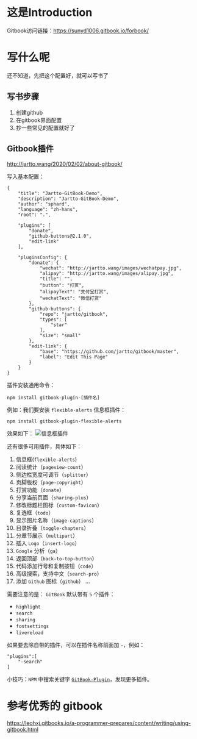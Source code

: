 # 这是Introduction



Gitbook访问链接：https://sunyd1006.gitbook.io/forbook/



# 写什么呢

还不知道，先把这个配置好，就可以写书了







## 写书步骤

1. 创建github
2. 在gitbook界面配置
3. 抄一些常见的配置就好了



## Gitbook插件



http://jartto.wang/2020/02/02/about-gitbook/



写入基本配置：

```
{
    "title": "Jartto-GitBook-Demo",
    "description": "Jartto-GitBook-Demo",
    "author": "sphard",
    "language": "zh-hans",
    "root": ".",

    "plugins": [
        "donate",
        "github-buttons@2.1.0",
        "edit-link"
    ],

    "pluginsConfig": {
        "donate": {
            "wechat": "http://jartto.wang/images/wechatpay.jpg",
            "alipay": "http://jartto.wang/images/alipay.jpg",
            "title": "",
            "button": "打赏",
            "alipayText": "支付宝打赏",
            "wechatText": "微信打赏"
        },
        "github-buttons": {
            "repo": "jartto/gitbook",
            "types": [
                "star"
            ],
            "size": "small"
        },
        "edit-link": {
            "base": "https://github.com/jartto/gitbook/master",
            "label": "Edit This Page"
        }
    }
}
```



插件安装通用命令：

```
npm install gitbook-plugin-[插件名]
```



例如：我们要安装 `flexible-alerts` 信息框插件：

```
npm install gitbook-plugin-flexible-alerts
```



效果如下：
![信息框插件](https://raw.githubusercontent.com/chenfengyanyu/my-web-accumulation/master/images/gitbook/plugin.png)



还有很多可用插件，具体如下：

1. 信息框(`flexible-alerts`)
2. 阅读统计（`pageview-count`）
3. 侧边栏宽度可调节（`splitter`）
4. 页脚版权（`page-copyright`）
5. 打赏功能（`donate`）
6. 分享当前页面（`sharing-plus`）
7. 修改标题栏图标（`custom-favicon`）
8. 复选框（`todo`）
9. 显示图片名称（`image-captions`）
10. 目录折叠（`toggle-chapters`）
11. 分章节展示（`multipart`）
12. 插入 `Logo`（`insert-logo`）
13. `Google` 分析（`ga`）
14. 返回顶部（`back-to-top-button`）
15. 代码添加行号和复制按钮（`code`）
16. 高级搜索，支持中文（`search-pro`）
17. 添加 `Github` 图标（`github`）
    …

需要注意的是：
`GitBook` 默认带有 `5` 个插件：

- `highlight`
- `search`
- `sharing`
- `fontsettings`
- `livereload`

如果要去除自带的插件，可以在插件名称前面加 `-`，例如：

```
"plugins":[
    "-search"
]
```



小技巧：`NPM` 中搜索关键字 [`GitBook-Plugin`](https://www.npmjs.com/search?q=gitbook-plugin)，发现更多插件。





# 参考优秀的 gitbook

https://leohxj.gitbooks.io/a-programmer-prepares/content/writing/using-gitbook.html

